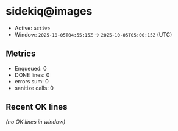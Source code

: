# sidekiq@images

- Active: `active`
- Window: `2025-10-05T04:55:15Z` → `2025-10-05T05:00:15Z` (UTC)

## Metrics
- Enqueued: 0
- DONE lines: 0
- errors sum: 0
- sanitize calls: 0

## Recent OK lines
_(no OK lines in window)_
